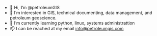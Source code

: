 - 👋 Hi, I’m @petroleumGIS
- 👀 I’m interested in GIS, technical documenting, data management, and petroleum geoscience.
- 🌱 I’m currently learning python, linux, systems administrattion
- 📫 I can be reached at my email info@petroleumgis.com

<!---
petroleumGIS/petroleumGIS is a ✨ special ✨ repository because its `README.md` (this file) appears on your GitHub profile.
You can click the Preview link to take a look at your changes.
--->
